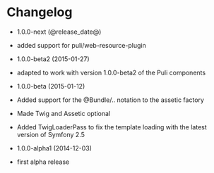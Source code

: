 Changelog
=========

* 1.0.0-next (@release_date@)

 * added support for puli/web-resource-plugin
 
* 1.0.0-beta2 (2015-01-27)

 * adapted to work with version 1.0.0-beta2 of the Puli components

* 1.0.0-beta (2015-01-12)

 * Added support for the @Bundle/.. notation to the assetic factory
 * Made Twig and Assetic optional
 * Added TwigLoaderPass to fix the template loading with the latest version of Symfony 2.5

* 1.0.0-alpha1 (2014-12-03)

 * first alpha release
